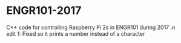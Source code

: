 # ENGR101-2017
C++ code for controlling Raspberry Pi 2s in ENGR101 during 2017 .n\
edit 1: Fixed so it prints a number instead of a character
